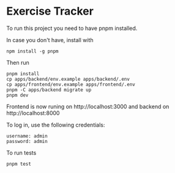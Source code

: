 # Exercise Tracker

To run this project you need to have pnpm installed.

In case you don't have, install with

```
npm install -g pnpm
```

Then run

```
pnpm install
cp apps/backend/env.example apps/backend/.env
cp apps/frontend/env.example apps/frontend/.env
pnpm -C apps/backend migrate up
pnpm dev
```

Frontend is now runing on http://localhost:3000 and backend on http://localhost:8000

To log in, use the following credentials:

```
username: admin
password: admin
```

To run tests

```
pnpm test
```
